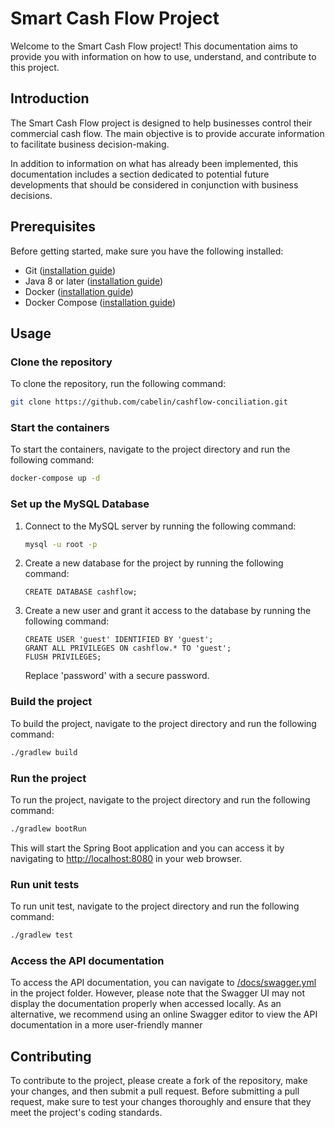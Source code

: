 # Smart Cash Flow Project

Welcome to the Smart Cash Flow project! This documentation aims to provide you with information on how to use, understand, and contribute to this project.

## Introduction

The Smart Cash Flow project is designed to help businesses control their commercial cash flow. The main objective is to provide accurate information to facilitate business decision-making.

In addition to information on what has already been implemented, this documentation includes a section dedicated to potential future developments that should be considered in conjunction with business decisions.

## Prerequisites

Before getting started, make sure you have the following installed:

- Git ([installation guide](https://git-scm.com/book/en/v2/Getting-Started-Installing-Git))
- Java 8 or later ([installation guide](https://www.oracle.com/java/technologies/javase-downloads.html))
- Docker ([installation guide](https://docs.docker.com/get-docker/))
- Docker Compose ([installation guide](https://docs.docker.com/compose/install/))

## Usage

### Clone the repository

To clone the repository, run the following command:

```sh
git clone https://github.com/cabelin/cashflow-conciliation.git
```

### Start the containers
To start the containers, navigate to the project directory and run the following command:

```sh
docker-compose up -d
```

### Set up the MySQL Database

1. Connect to the MySQL server by running the following command:

   ```sh
   mysql -u root -p
   ```

2. Create a new database for the project by running the following command:

   ```mysql
   CREATE DATABASE cashflow;
   ```

3. Create a new user and grant it access to the database by running the following command:

   ```mysql
   CREATE USER 'guest' IDENTIFIED BY 'guest';
   GRANT ALL PRIVILEGES ON cashflow.* TO 'guest';
   FLUSH PRIVILEGES;
   ```

   Replace 'password' with a secure password.

### Build the project

To build the project, navigate to the project directory and run the following command:

```sh
./gradlew build
```

### Run the project

To run the project, navigate to the project directory and run the following command:

```sh
./gradlew bootRun
```

This will start the Spring Boot application and you can access it by navigating to [http://localhost:8080](http://localhost:8080) in your web browser.

### Run unit tests

To run unit test, navigate to the project directory and run the following command:

```sh
./gradlew test
```

### Access the API documentation

To access the API documentation, you can navigate to [/docs/swagger.yml](/docs/swagger.yml) in the project folder. However, please note that the Swagger UI may not display the documentation properly when accessed locally. As an alternative, we recommend using an online Swagger editor to view the API documentation in a more user-friendly manner

## Contributing

To contribute to the project, please create a fork of the repository, make your changes, and then submit a pull request. Before submitting a pull request, make sure to test your changes thoroughly and ensure that they meet the project's coding standards.

